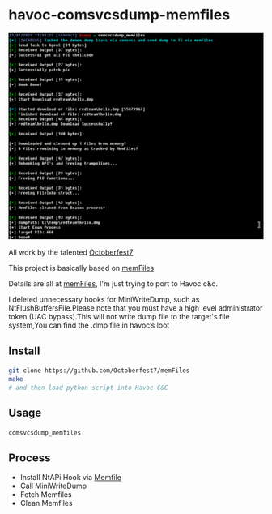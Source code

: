 # havoc-comsvcsdump-memfiles


<p align="center">
<img src="https://raw.githubusercontent.com/Sh4N4C1/gitbook/main/images/comsvcsdump_memfiles.png" alt="comsvcsdump_memfiles">
</p>

All work by the talented [Octoberfest7](https://github.com/Octoberfest7)

This project is basically based on [memFiles](https://github.com/Octoberfest7/memFiles)

Details are all at [memFiles](https://github.com/Octoberfest7/memFiles), I'm just trying to port to Havoc c&c.

I deleted unnecessary hooks for MiniWriteDump, such as NtFlushBuffersFile.Please note that you must have a high level administrator token (UAC bypass).This will not write dump file to the target's file system,You can find the .dmp file in havoc’s loot

## Install

```bash
git clone https://github.com/Octoberfest7/memFiles
make
# and then load python script into Havoc C&C
```

## Usage

```bash
comsvcsdump_memfiles
```

## Process

- Install NtAPi Hook via [Memfile](https://github.com/Octoberfest7/memFiles)
- Call MiniWriteDump 
- Fetch Memfiles
- Clean Memfiles
